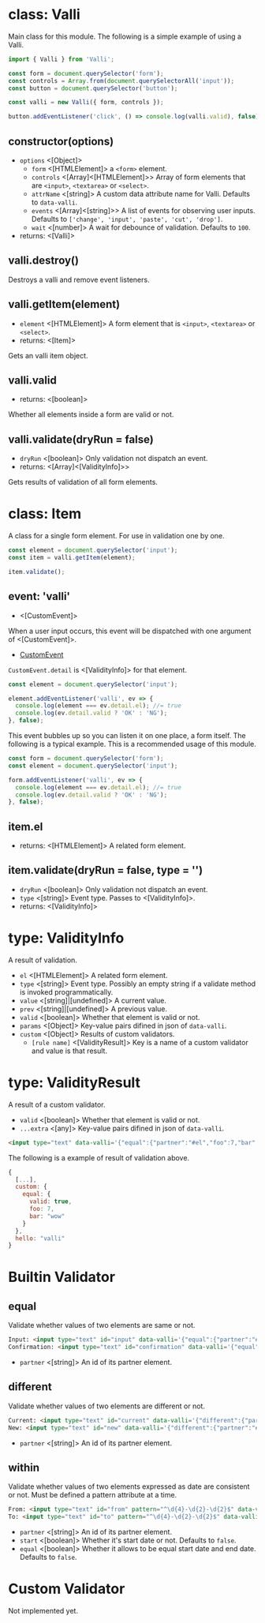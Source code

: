 # class: Valli
Main class for this module.
The following is a simple example of using a Valli.

```js
import { Valli } from 'Valli';

const form = document.querySelector('form');
const controls = Array.from(document.querySelectorAll('input'));
const button = document.querySelector('button');

const valli = new Valli({ form, controls });

button.addEventListener('click', () => console.log(valli.valid), false);
```

## constructor(options)
- `options` <[Object]>
  - `form` <[HTMLElement]> a `<form>` element.
  - `controls` <[Array]<[HTMLElement]>> Array of form elements that are `<input>`, `<textarea>` or `<select>`.
  - `attrName` <[string]> A custom data attribute name for Valli. Defaults to `data-valli`.
  - `events` <[Array]<[string]>> A list of events for observing user inputs. Defaults to `['change', 'input', 'paste', 'cut', 'drop']`.
  - `wait` <[number]> A wait for debounce of validation. Defaults to `100`.
- returns: <[Valli]>

## valli.destroy()
Destroys a valli and remove event listeners.

## valli.getItem(element)
- `element` <[HTMLElement]> A form element that is `<input>`, `<textarea>` or `<select>`.
- returns: <[Item]>

Gets an valli item object.

## valli.valid
- returns: <[boolean]>

Whether all elements inside a form are valid or not.

## valli.validate(dryRun = false)
- `dryRun` <[boolean]> Only validation not dispatch an event.
- returns: <[Array]<[ValidityInfo]>>

Gets results of validation of all form elements.

# class: Item
A class for a single form element.
For use in validation one by one.

```js
const element = document.querySelector('input');
const item = valli.getItem(element);

item.validate();
```

## event: 'valli'
- <[CustomEvent]>

When a user input occurs, this event will be dispatched with one argument of <[CustomEvent]>.

- [CustomEvent](https://developer.mozilla.org/en-US/docs/Web/API/CustomEvent)

`CustomEvent.detail` is <[ValidityInfo]> for that element.

```js
const element = document.querySelector('input');

element.addEventListener('valli', ev => {
  console.log(element === ev.detail.el); //= true
  console.log(ev.detail.valid ? 'OK' : 'NG');
}, false);
```

This event bubbles up so you can listen it on one place, a form itself.
The following is a typical example. This is a recommended usage of this module.

```js
const form = document.querySelector('form');
const element = document.querySelector('input');

form.addEventListener('valli', ev => {
  console.log(element === ev.detail.el); //= true
  console.log(ev.detail.valid ? 'OK' : 'NG');
}, false);
```

## item.el
- returns: <[HTMLElement]> A related form element.

## item.validate(dryRun = false, type = '')
- `dryRun` <[boolean]> Only validation not dispatch an event.
- `type` <[string]> Event type. Passes to <[ValidityInfo]>.
- returns: <[ValidityInfo]>

# type: ValidityInfo
A result of validation.

- `el` <[HTMLElement]> A related form element.
- `type` <[string]> Event type. Possibly an empty string if a validate method is invoked programmatically.
- `value` <[string]|[undefined]> A current value.
- `prev` <[string]|[undefined]> A previous value.
- `valid` <[boolean]> Whether that element is valid or not.
- `params` <[Object]> Key-value pairs difined in json of `data-valli`.
- `custom` <[Object]> Results of custom validators.
  - `[rule name]` <[ValidityResult]> Key is a name of a custom validator and value is that result.

# type: ValidityResult
A result of a custom validator.

- `valid` <[boolean]> Whether that element is valid or not.
- `...extra` <[any]> Key-value pairs difined in json of `data-valli`.

```html
<input type="text" data-valli='{"equal":{"partner":"#el","foo":7,"bar":"wow"},"hello":"valli"}'>
```

The following is a example of result of validation above.

```js
{
  [...],
  custom: {
    equal: {
      valid: true,
      foo: 7,
      bar: "wow"
    }
  },
  hello: "valli"
}
```

# Builtin Validator

## equal
Validate whether values of two elements are same or not.

```html
Input: <input type="text" id="input" data-valli='{"equal":{"partner":"#confirmation"}}'>
Confirmation: <input type="text" id="confirmation" data-valli='{"equal":{"partner":"#input"}}'>
```

- `partner` <[string]> An id of its partner element.

## different
Validate whether values of two elements are different or not.

```html
Current: <input type="text" id="current" data-valli='{"different":{"partner":"#new"}}'>
New: <input type="text" id="new" data-valli='{"different":{"partner":"#current"}}'>
```

- `partner` <[string]> An id of its partner element.

## within
Validate whether values of two elements expressed as date are consistent or not. Must be defined a pattern attribute at a time.

```html
From: <input type="text" id="from" pattern="^\d{4}-\d{2}-\d{2}$" data-valli='{"within":{"partner":"#to","start":true,"equal":true}}'>
To: <input type="text" id="to" pattern="^\d{4}-\d{2}-\d{2}$" data-valli='{"within":{"partner":"#from","start":false,"equal":true}}'>
```

- `partner` <[string]> An id of its partner element.
- `start` <[boolean]> Whether it's start date or not. Defaults to `false`.
- `equal` <[boolean]> Whether it allows to be equal start date and end date. Defaults to `false`.

# Custom Validator
Not implemented yet.
